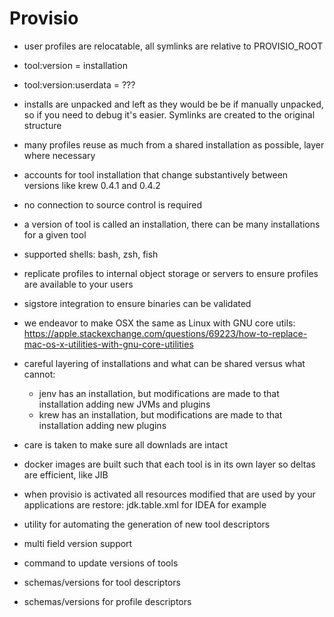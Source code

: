  # Provisio

- user profiles are relocatable, all symlinks are relative to PROVISIO_ROOT
- tool:version = installation
- tool:version:userdata = ???
- installs are unpacked and left as they would be be if manually unpacked, so if you need to debug it's easier. Symlinks are created to the original structure
- many profiles reuse as much from a shared installation as possible, layer where necessary
- accounts for tool installation that change substantively between versions like krew 0.4.1 and 0.4.2
- no connection to source control is required
- a version of tool is called an installation, there can be many installations for a given tool
- supported shells: bash, zsh, fish

- replicate profiles to internal object storage or servers to ensure profiles are available to your users
- sigstore integration to ensure binaries can be validated
- we endeavor to make OSX the same as Linux with GNU core utils: https://apple.stackexchange.com/questions/69223/how-to-replace-mac-os-x-utilities-with-gnu-core-utilities
- careful layering of installations and what can be shared versus what cannot:
  - jenv has an installation, but modifications are made to that installation adding new JVMs and plugins
  - krew has an installation, but modifications are made to that installation adding new plugins
- care is taken to make sure all downlads are intact
- docker images are built such that each tool is in its own layer so deltas are efficient, like JIB
- when provisio is activated all resources modified that are used by your applications are restore: jdk.table.xml for IDEA for example
- utility for automating the generation of new tool descriptors
- multi field version support
- command to update versions of tools
- schemas/versions for tool descriptors
- schemas/versions for profile descriptors
